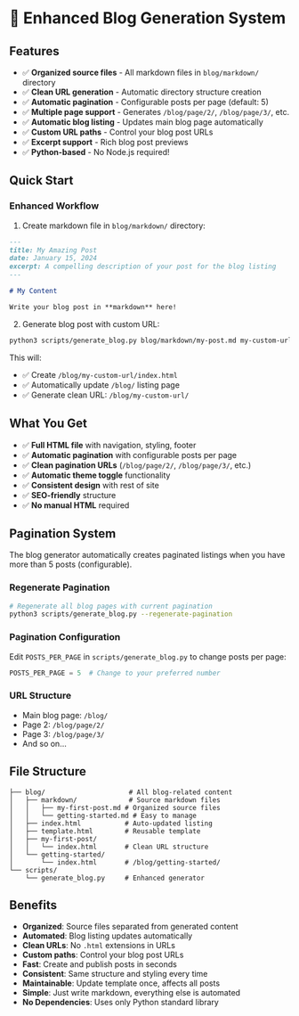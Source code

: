 # 📝 Enhanced Blog Generation System

## Features
- ✅ **Organized source files** - All markdown files in `blog/markdown/` directory
- ✅ **Clean URL generation** - Automatic directory structure creation
- ✅ **Automatic pagination** - Configurable posts per page (default: 5)
- ✅ **Multiple page support** - Generates `/blog/page/2/`, `/blog/page/3/`, etc.
- ✅ **Automatic blog listing** - Updates main blog page automatically
- ✅ **Custom URL paths** - Control your blog post URLs
- ✅ **Excerpt support** - Rich blog post previews
- ✅ **Python-based** - No Node.js required!

## Quick Start

### Enhanced Workflow
1. Create markdown file in `blog/markdown/` directory:
```markdown
---
title: My Amazing Post
date: January 15, 2024
excerpt: A compelling description of your post for the blog listing
---

# My Content

Write your blog post in **markdown** here!
```

2. Generate blog post with custom URL:
```bash
python3 scripts/generate_blog.py blog/markdown/my-post.md my-custom-url
```

This will:
- ✅ Create `/blog/my-custom-url/index.html`
- ✅ Automatically update `/blog/` listing page
- ✅ Generate clean URL: `/blog/my-custom-url/`

## What You Get
- ✅ **Full HTML file** with navigation, styling, footer
- ✅ **Automatic pagination** with configurable posts per page
- ✅ **Clean pagination URLs** (`/blog/page/2/`, `/blog/page/3/`, etc.)
- ✅ **Automatic theme toggle** functionality  
- ✅ **Consistent design** with rest of site
- ✅ **SEO-friendly** structure
- ✅ **No manual HTML** required

## Pagination System

The blog generator automatically creates paginated listings when you have more than 5 posts (configurable). 

### Regenerate Pagination
```bash
# Regenerate all blog pages with current pagination
python3 scripts/generate_blog.py --regenerate-pagination
```

### Pagination Configuration
Edit `POSTS_PER_PAGE` in `scripts/generate_blog.py` to change posts per page:
```python
POSTS_PER_PAGE = 5  # Change to your preferred number
```

### URL Structure
- Main blog page: `/blog/`
- Page 2: `/blog/page/2/`
- Page 3: `/blog/page/3/`
- And so on...

## File Structure
```
├── blog/                     # All blog-related content
│   ├── markdown/             # Source markdown files
│   │   ├── my-first-post.md # Organized source files
│   │   └── getting-started.md # Easy to manage
│   ├── index.html           # Auto-updated listing
│   ├── template.html        # Reusable template
│   ├── my-first-post/
│   │   └── index.html       # Clean URL structure
│   └── getting-started/
│       └── index.html       # /blog/getting-started/
└── scripts/
    └── generate_blog.py     # Enhanced generator
```

## Benefits
- **Organized**: Source files separated from generated content
- **Automated**: Blog listing updates automatically
- **Clean URLs**: No `.html` extensions in URLs
- **Custom paths**: Control your blog post URLs
- **Fast**: Create and publish posts in seconds
- **Consistent**: Same structure and styling every time
- **Maintainable**: Update template once, affects all posts
- **Simple**: Just write markdown, everything else is automated
- **No Dependencies**: Uses only Python standard library 